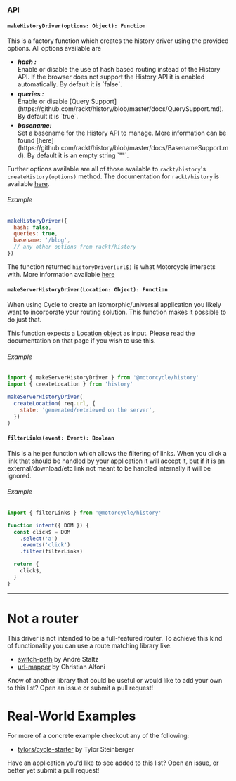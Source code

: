 ### API

#### `makeHistoryDriver(options: Object): Function`
This is a factory function which creates the history driver using the provided options. All options available are

  - <h5 style="margin:0;">hash :</h5>
    Enable or disable the use of hash based routing instead of the History API. If the browser does not support the History API it is enabled automatically. By default it is `false`.
  - <h5 style="margin:0;margin-top:0.35em;">queries :</h5>
    Enable or disable [Query Support](https://github.com/rackt/history/blob/master/docs/QuerySupport.md). By default it is `true`.
  - <h5 style="margin:0;margin-top:0.25em;">basename: </h5>
    Set a basename for the History API to manage. More information can be found [here](https://github.com/rackt/history/blob/master/docs/BasenameSupport.md). By default it is an empty string `""`.

Further options available are all of those available to `rackt/history`'s `createHistory(options)` method. The documentation for `rackt/history` is available [here](https://github.com/rackt/history/tree/master/docs).

###### Example
```js
makeHistoryDriver({
  hash: false,
  queries: true,
  basename: '/blog',
  // any other options from rackt/history
})
```
The function returned `historyDriver(url$)` is what Motorcycle interacts with. More information available [here](https://github.com/motorcyclejs/motorcycle-history/tree/master/docs/historyDriver.md)

#### `makeServerHistoryDriver(Location: Object): Function`

When using Cycle to create an isomorphic/universal application you likely want to incorporate your routing solution. This function makes it possible to do just that.

This function expects a [Location object](https://github.com/rackt/history/blob/master/docs/Location.md) as input. Please read the documentation on that page if you wish to use this.

###### Example
```js
import { makeServerHistoryDriver } from '@motorcycle/history'
import { createLocation } from 'history'

makeServerHistoryDriver(
  createLocation( req.url, {
    state: 'generated/retrieved on the server',
  })
)
```

#### `filterLinks(event: Event): Boolean`

This is a helper function which allows the filtering of links. When you click a link that should be handled by your application it will accept it, but if it is an external/download/etc link not meant to be handled internally it will be ignored.

###### Example
```js
import { filterLinks } from '@motorcycle/history'

function intent({ DOM }) {
  const click$ = DOM
    .select('a')
    .events('click')
    .filter(filterLinks)

  return {
    click$,
  }
}
```

<hr />

# Not a router

This driver is not intended to be a full-featured router. To achieve this kind of functionality you can use a route matching library like:

- [switch-path](https://github.com/staltz/switch-path
  ) by André Staltz
- [url-mapper](https://github.com/christianalfoni/url-mapper) by Christian Alfoni

Know of another library that could be useful or would like to add your own to this list? Open an issue or submit a pull request!

# Real-World Examples

For more of a concrete example checkout any of the following:

- [tylors/cycle-starter](https://github.com/tylors/cycle-starter) by Tylor Steinberger

Have an application you'd like to see added to this list? Open an issue, or better yet submit a pull request!
